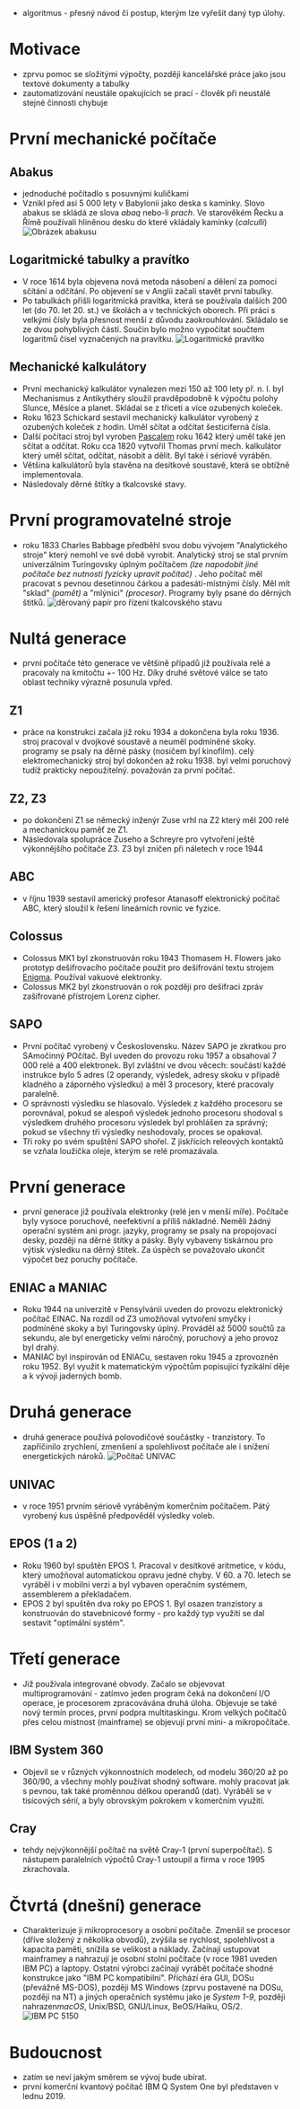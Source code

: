 * algoritmus - přesný návod či postup, kterým lze vyřešit daný typ úlohy.
# Motivace
* zprvu pomoc se složitými výpočty, později kancelářské práce jako jsou textové dokumenty a tabulky
* zautomatizování neustále opakujících se prací - člověk při neustálé stejné činnosti chybuje
# První mechanické počítače
## Abakus
* jednoduché počítadlo s posuvnými kuličkami
* Vznikl před asi 5 000 lety v Babylonii jako deska s kamínky. Slovo abakus se skládá ze slova *abaq* nebo-li *prach*. Ve starověkém Řecku a Římě používali hliněnou desku do které vkládaly kamínky (*calculli*)
![Obrázek abakusu](https://upload.wikimedia.org/wikipedia/commons/thumb/8/8e/Noe_abacus.jpg/480px-Noe_abacus.jpg)
## Logaritmické tabulky a pravítko
* V roce 1614 byla objevena nová metoda násobení a dělení za pomoci sčítání a odčítání. Po objevení se v Anglii začali stavět první tabulky. 
* Po tabulkách přišli logaritmická pravítka, která se používala dalších 200 let (do 70. let 20. st.) ve školách a v technických oborech. Při práci s velkými čísly byla přesnost menší z důvodu zaokrouhlování. Skládalo se ze dvou pohyblivých částí. Součin bylo možno vypočítat součtem logaritmů čísel vyznačených na pravítku.
![Logaritmické pravítko](https://upload.wikimedia.org/wikipedia/commons/thumb/b/b8/Logaritmicke_pravitko.jpg/1920px-Logaritmicke_pravitko.jpg)
## Mechanické kalkulátory
* První mechanický kalkulátor vynalezen mezi 150 až 100 lety př. n. l. byl Mechanismus z Antikythéry sloužil pravděpodobně k výpočtu polohy Slunce, Měsíce a planet. Skládal se z třiceti a více ozubených koleček.
* Roku 1623 Schickard sestavil mechanický kalkulátor vyrobený z ozubených koleček z hodin. Uměl sčítat a odčítat šesticiferná čísla.
* Další počítací stroj byl vyroben [Pascalem](https://cs.wikipedia.org/wiki/Blaise_Pascal) roku 1642 který uměl také jen sčítat a odčítat.  Roku  cca 1820 vytvořil Thomas první mech. kalkulátor který uměl sčítat, odčítat, násobit a dělit. Byl také i sériově vyráběn.
* Většina kalkulátorů byla stavěna na desítkové soustavě, která se obtížně implementovala.
* Následovaly děrné štítky a tkalcovské stavy.
# První programovatelné stroje
* roku 1833 Charles Babbage předběhl svou dobu vývojem "Analytického stroje" který nemohl ve své době vyrobit. Analytický stroj se stal prvním univerzálním Turingovsky úplným počítačem *(lze napodobit jiné počítače bez nutnosti fyzicky upravit počítač)* . Jeho počítač měl pracovat s pevnou desetinnou čárkou a padesáti-místnými čísly. Měl mít "sklad" *(pamět)* a "mlýnici" *(procesor)*. Programy byly psané do děrných štitků.
![děrovaný papír pro řízení tkalcovského stavu](https://upload.wikimedia.org/wikipedia/commons/thumb/a/ae/Damast-Museum_Gro%C3%9Fsch%C3%B6nau_%2857%29.jpg/800px-Damast-Museum_Gro%C3%9Fsch%C3%B6nau_%2857%29.jpg)
# Nultá generace
* první počítače této generace ve většině případů již používala relé a pracovaly na kmitočtu +- 100 Hz. Díky druhé světové válce se tato oblast techniky výrazně posunula vpřed.
## Z1
* práce na konstrukci začala již roku 1934 a dokončena byla roku 1936. stroj pracoval v dvojkové soustavě a neuměl podmíněné skoky. programy se psaly na děrné pásky (nosičem byl kinofilm). celý elektromechanický stroj byl dokončen až roku 1938. byl velmi poruchový tudíž prakticky nepoužitelný. považován za první počítač.
## Z2, Z3
* po dokončení Z1 se německý inženýr Zuse vrhl na Z2 který měl 200 relé a mechanickou paměť ze Z1. 
* Následovala spolupráce Zuseho a Schreyre pro vytvoření ještě výkonnějšího počítače Z3. Z3 byl zničen při náletech v roce 1944
## ABC
* v říjnu 1939 sestavil americký profesor Atanasoff elektronický počítač ABC, který sloužil k řešení lineárních rovnic ve fyzice.
## Colossus
* Colossus MK1 byl zkonstruován roku 1943 Thomasem H. Flowers jako prototyp dešifrovacího počítače použit pro dešifrování textu strojem [Enigma](https://cs.wikipedia.org/wiki/Enigma). Používal vakuové elektronky.
* Colossus MK2 byl zkonstruován o rok později pro dešifraci zpráv zašifrované přístrojem Lorenz cipher.
## SAPO
* První počítač vyrobený v Československu. Název SAPO je zkratkou pro SAmočinný POčítač. Byl uveden do provozu roku 1957 a obsahoval 7 000 relé a 400 elektronek. Byl zvláštní ve dvou věcech: součástí každé instrukce bylo 5 adres (2 operandy, výsledek, adresy skoku v případě kladného a záporného výsledku) a měl 3 procesory, které pracovaly paralelně.
* O správnosti výsledku se hlasovalo. Výsledek z každého procesoru se porovnával, pokud se alespoň výsledek jednoho procesoru shodoval s výsledkem druhého procesoru výsledek byl prohlášen za správný; pokud se všechny tři výsledky neshodovaly, proces se opakoval.
* Tři roky po svém spuštění SAPO shořel. Z jiskřících releových kontaktů se vzňala loužička oleje, kterým se relé promazávala.
# První generace
* první generace již používala elektronky (relé jen v menší míře). Počítače byly vysoce poruchové, neefektivní a příliš nákladné. Neměli žádný operační systém ani progr. jazyky, programy se psaly na propojovací desky, později na děrné štítky a pásky. Byly vybaveny tiskárnou pro výtisk výsledku na děrný štítek. Za úspěch se považovalo ukončit výpočet bez poruchy počítače.
## ENIAC a MANIAC
* Roku 1944 na univerzitě v Pensylvánii uveden do provozu elektronický počítač EINAC. Na rozdíl od Z3 umožňoval vytvoření smyčky i podmíněné skoky a byl Turingovsky úplný. Prováděl až 5000 součtů za sekundu, ale byl energeticky velmi náročný, poruchový a jeho provoz byl drahý.
* MANIAC byl inspirován od ENIACu, sestaven roku 1945 a zprovozněn roku 1952. Byl využit k matematickým výpočtům popisující fyzikální děje a k vývoji jaderných bomb.
# Druhá generace
* druhá generace používá polovodičové součástky - tranzistory. To zapříčinilo zrychlení, zmenšení a spolehlivost počítače ale i snížení energetických nároků.
![Počítač UNIVAC](https://upload.wikimedia.org/wikipedia/commons/2/2f/Univac_I_Census_dedication.jpg)
## UNIVAC
* v roce 1951 prvním sériově vyráběným komerčním počítačem. Pátý vyrobený kus úspěšně předpověděl výsledky voleb.
## EPOS (1 a 2)
* Roku 1960 byl spuštěn EPOS 1. Pracoval v desítkové aritmetice, v kódu, který umožňoval automatickou opravu jedné chyby. V 60. a 70. letech se vyráběl i v mobilní verzi a byl vybaven operačním systémem, assemblerem a překladačem.
* EPOS 2 byl spuštěn dva roky po EPOS 1. Byl osazen tranzistory a konstruován do stavebnicové formy - pro každý typ využití se dal sestavit "optimální systém".
# Třetí generace
* Již používala integrované obvody. Začalo se objevovat multiprogramování - zatímvo jeden program čeká na dokončení I/O operace, je procesorem zpracovávána druhá úloha. Objevuje se také nový termín proces, první podpra multitaskingu. Krom velkých počítačů přes celou místnost (mainframe) se objevují první mini- a mikropočítače.
## IBM System 360
* Objevil se v různých výkonnostních modelech, od modelu 360/20 až po 360/90, a všechny mohly používat shodný software. mohly pracovat jak s pevnou, tak také proměnnou délkou operandů (dat). Vyráběli se v tisícových sérií, a byly obrovským pokrokem v komerčním využití.
## Cray
* tehdy nejvýkonnější počítač na světě Cray-1 (první superpočítač). S nástupem paralelních výpočtů Cray-1 ustoupil a firma v roce 1995 zkrachovala.
# Čtvrtá (dnešní) generace
* Charakterizuje ji mikroprocesory a osobní počítače. Zmenšil se procesor (dříve složený z několika obvodů), zvýšila se rychlost, spolehlivost a kapacita paměti, snížila se velikost a náklady. Začínají ustupovat mainframey a nahrazují je osobní stolní počítače (v roce 1981 uveden IBM PC) a laptopy. Ostatní výrobci začínají vyrábět počítače shodné konstrukce jako "IBM PC kompatibilní". Příchází éra GUI, DOSu (převážně MS-DOS), později MS Windows (zprvu postavené na DOSu, později na NT) a jiných operačních systému jako je *System 1-9*, později nahrazen*macOS*, Unix/BSD, GNU/Linux, BeOS/Haiku, OS/2.
![IBM PC 5150](https://upload.wikimedia.org/wikipedia/commons/thumb/6/69/IBM_PC_5150.jpg/220px-IBM_PC_5150.jpg)
# Budoucnost
* zatím se neví jakým směrem se vývoj bude ubírat.
* první komerční kvantový počítač IBM Q System One byl představen v lednu 2019.